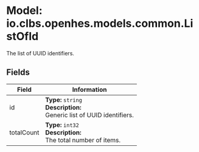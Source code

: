 # Model: io.clbs.openhes.models.common.ListOfId

The list of UUID identifiers.

## Fields

| Field | Information |
| --- | --- |
| id | <b>Type:</b> `string`<br><b>Description:</b><br>Generic list of UUID identifiers. |
| totalCount | <b>Type:</b> `int32`<br><b>Description:</b><br>The total number of items. |

